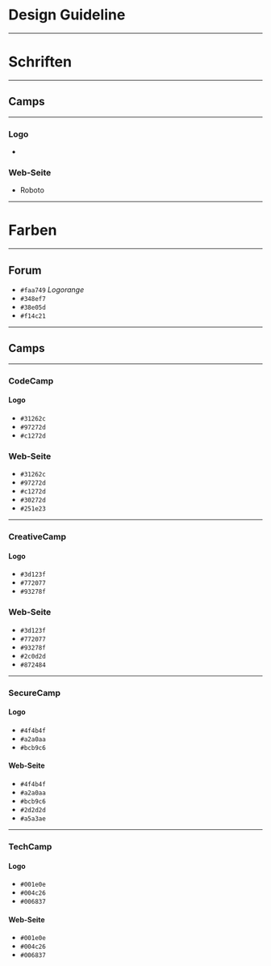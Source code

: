 # Design Guideline 

-------------------

# Schriften

-------------------

## Camps

-------------------

### Logo

-

### Web-Seite

- Roboto

-------------------

# Farben

-------------------

## Forum

- `#faa749`  *Logorange*
- `#348ef7`
- `#38e05d`
- `#f14c21`

-------------------

## Camps

-------------------

### CodeCamp

#### Logo

- `#31262c`
- `#97272d`
- `#c1272d`

### Web-Seite

- `#31262c`
- `#97272d`
- `#c1272d`
- `#30272d`
- `#251e23`

-------------------

### CreativeCamp

#### Logo

- `#3d123f`
- `#772077`
- `#93278f`

### Web-Seite

- `#3d123f`
- `#772077`
- `#93278f`
- `#2c0d2d`
- `#872484`

-------------------

### SecureCamp

#### Logo

- `#4f4b4f`
- `#a2a0aa`
- `#bcb9c6`

#### Web-Seite

- `#4f4b4f`
- `#a2a0aa`
- `#bcb9c6`
- `#2d2d2d`
- `#a5a3ae`

-------------------

### TechCamp

#### Logo

- `#001e0e`
- `#004c26`
- `#006837`

#### Web-Seite

- `#001e0e`
- `#004c26`
- `#006837`

